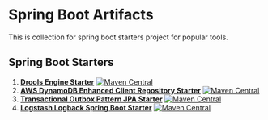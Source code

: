 # Spring Boot Artifacts

This is collection for spring boot starters project for popular tools.

## Spring Boot Starters

1. **[Drools Engine Starter](drools-engine-starter/README.md)**  [![Maven Central](https://maven-badges.herokuapp.com/maven-central/io.github.bhuwanupadhyay/drools-engine-starter/badge.svg?style=flat)](https://github.com/bhuwanupadhyay/spring-boot-artifacts/tree/master/drools-engine-starter)
2. **[AWS DynamoDB Enhanced Client Repository Starter](aws-dynamodb-enhanced-client-repository-starter/README.md)**  [![Maven Central](https://maven-badges.herokuapp.com/maven-central/io.github.bhuwanupadhyay/aws-dynamodb-enhanced-client-repository-starter/badge.svg?style=flat)](https://github.com/bhuwanupadhyay/spring-boot-artifacts/tree/master/aws-dynamodb-enhanced-client-repository-starter)
3. **[Transactional Outbox Pattern JPA Starter](transactional-outbox-pattern-jpa-starter)**  [![Maven Central](https://maven-badges.herokuapp.com/maven-central/io.github.bhuwanupadhyay/transactional-outbox-pattern-jpa-starter/badge.svg?style=flat)](https://github.com/bhuwanupadhyay/spring-boot-artifacts/tree/master/transactional-outbox-pattern-jpa-starter)
4. **[Logstash Logback Spring Boot Starter](logstash-logback-spring-boot-starter)**  [![Maven Central](https://maven-badges.herokuapp.com/maven-central/io.github.bhuwanupadhyay/logstash-logback-spring-boot-starter/badge.svg?style=flat)](https://github.com/bhuwanupadhyay/spring-boot-artifacts/tree/master/logstash-logback-spring-boot-starter)
